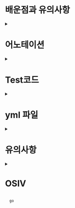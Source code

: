 # 배운점과 유의사항
<details>
.
<summary> <h1>어노테이션 </h1> </summary>
      
#### @RestController (//@Responsebody + @Controller 합친것)
```java
@RestController 
@RequiredArgsConstructor
public class MemberApiController {
}
      
@Target(ElementType.TYPE)
@Retention(RetentionPolicy.RUNTIME)
@Documented
@Controller
@ResponseBody
public @interface RestController {
}      
```

#### @ResponseBody //json으로 온 Body를 Member에 그대로 Mapping

```java
      
 @PostMapping("/api/v1/members")
    public CreateMemberResponse saveMemberV1(@RequestBody @Valid Member member) {
        //json으로 온 Body를 Member에 그대로 Mapping
    }      
```      
      
</details>      

<details>

<summary> <h1>Test코드 </h1> </summary>



</details>

<details>

<summary> <h1>yml 파일 </h1> </summary>      



```yml
spring:
  datasource: //db설정
    url: jdbc:h2:tcp://localhost/~/jpashop
    username: sa
    password:
    driver-class-name: org.h2.Driver

  jpa:
    hibernate:
      ddl-auto: create  //db 자동으로 drop, create (매번)
    properties:
      hibernate:
        format_sql: true  //sql을 표기

logging.level:
  org.hibernate.SQL: debug //debug모드로 sql을 log 찍어준다.

server:
  port: 9091

```

</details>      
      
<details>
<summary> <h1>유의사항 </h1> </summary>
      
#### //== API 사용을 할 때 DTO를 만들어서 받는 이유==//
      
> API 스펙에 맞춰서 @ResponseBody Entitny를 사용하는게 아니라 DTO를 하나 만들어서 해야한다.
> Entity를 사용하게되면 어디까지 API에서 받고 Binding 되는지, 추가적으로 다른 코드에서 Binding 했는지 모를 수도 있다. (모든 변수가 들어올 가능성이 있으므로)
> 따라서 DTO에 해당 API를 FIT하게 맞춰서 딱 받는 스펙을 알 수 있다. 외부에 Entity를 보여줘서도 안됨.

> 받은 Request를 CreateMemberRequest DTO를 바인딩하여 생성, CreateMemberResponse로 전송      
```java
       @PostMapping("/api/v2/members")
    public CreateMemberResponse saveMemberV2(@RequestBody @Valid CreateMemberRequest request) {
        Member member = new Member();
        member.setName(request.getName());
        member.setAddress(request.getAddress());

        Long id = memberService.join(member);
        return new CreateMemberResponse(id);
    }

    @Data
    static class CreateMemberRequest {
        private String name;
        private Address address;
    }

    @Data
    static class CreateMemberResponse {
        private Long id;

        public CreateMemberResponse(Long id) {
            this.id = id;
        }
    }
      
```
      
#### //== API 제작시 DTO 생성시에 혹여 DTO 내부에 Entity가 있는지 check 해야한다.==//
 
> Entity가 변하면 모두 엉망이 되어버림.
      
```java
@Data
    static class OrderDto {

        private Long orderId;
        private String name;
        private LocalDateTime orderDate;
        private OrderStatus orderStatus;
        private Address address;
        //OrderItem도 Entity기 때문에 바로 반환하면 안된다. OrderItem도 DTO로 모두 변환해야함!!!
        private List<OrderItem> orderItems;

        public OrderDto(Order order) {
            this.orderId = order.getId();
            this.name = order.getMember().getName();
            this.orderDate = order.getOrderDateTime();
            this.orderStatus = order.getStatus();
            this.address = order.getDelivery().getAddress();
            order.getOrderItems().stream().forEach(o -> o.getItem().getName());
            this.orderItems = order.getOrderItems();
        }
    }   
      
```      
      
> Order 하위에 OrderItem Entitny를 Dto로 수정하는 경우

```java
  public OrderDto(Order order) {
            this.orderId = order.getId();
            this.name = order.getMember().getName();
            this.orderDate = order.getOrderDateTime();
            this.orderStatus = order.getStatus();
            this.address = order.getDelivery().getAddress();
            this.orderItems = order.getOrderItems().stream()
                    .map(o -> new OrderItemDto(o))
                    .collect(Collectors.toList());
        }
    }

    @Data
    static class OrderItemDto {
        private String itemName;
        private int orderPrice;
        private int count;

        public OrderItemDto(OrderItem orderItem) {
            this.itemName = orderItem.getItem().getName();
            this.orderPrice = orderItem.getOrderPrice();
            this.count = orderItem.getCount();
        }
    }
      
```      
> OrderItemDto에 선언하여 Return하고 싶은 값을 추릴 수 있다.      
 ![image](https://user-images.githubusercontent.com/37995817/153432016-40f8316a-4839-46d6-912c-604540ffc34c.png)
     

#### //==fetch join시에 XtoMany에서 List Collections들과 join시에 중복 데이터 삭제하는법 ==//

> ex) Order를 불러올 때, orderItems도 join해서 부르면 orderItems의 개수만큼 중복 Order가 불려온다.
      
> Order에 연결된 orderItems 개수만큼 중복된 모습      
 ![image](https://user-images.githubusercontent.com/37995817/153604400-2380f33c-e334-4930-a9c6-e3671e7fea57.png)

> fetch join 나쁜 예     
```java
public List<Order> findAllWithItem(OrderSearch orderSearch) {
        return em.createQuery("select o from Order o" +
                " join fetch o.member m" +
                " join fetch o.delivery d" +
                " join fetch o.orderItems oi" +
                " join fetch oi.item i", Order.class).getResultList();
    }      
```      
> 여기서 JPA의 distinct를 적용하면, 동일한 id인 order 객체는 제거하여 준다. (4개 찾아올거 2개 찾아옴)

> JPA에 distinct를 적용하여 order id당 한개씩만 가져온 모습
![image](https://user-images.githubusercontent.com/37995817/153604556-2ca00bdd-386b-42aa-a652-b01044fb78d7.png)
      
> 기존 JPQL에 distinct만 추가해주었다. db의 distinct와 다른 점은 db값이 모두 동일하지 않아도, Order 객체의 id값이 동알히면 배제한다.
```java
    public List<Order> findAllWithItemDistinct(OrderSearch orderSearch) {
        return em.createQuery("select distinct o from Order o" +
                " join fetch o.member m" +
                " join fetch o.delivery d" +
                " join fetch o.orderItems oi" +
                " join fetch oi.item i", Order.class).getResultList();
    }      
```   
      
      
</details>
      
<details>
<summary> <h1>OSIV  </h1> </summary>      
      
#### OSIV
> Open Session in view : 하이버네이트
> Open EntityManager in view : JPA 
> 관례상 OSIV라고 한다. (JPA 가 나중에 나옴)

> 서버시작때 warn을 주는 모습 
![image](https://user-images.githubusercontent.com/37995817/153759811-4d33c615-694c-43e6-9ca4-2f17bd6bcbee.png)
     
```java
    2022-02-14 00:12:00.577  WARN 19764 --- [  restartedMain] JpaBaseConfiguration$JpaWebConfiguration : spring.jpa.open-in-view is enabled by default. Therefore, database queries may be performed during view rendering. Explicitly configure spring.jpa.open-in-view to disable this warning   
```   
      
> OSIV 기본값은 true인데, true로 되어있으면 영속성 컨텍스트가 Transaction (Service -> Repository) 끝나도, Controller, View, Response 끝날 때 까지
> 영속성 Context란 DB Connection이 끝까지 살아있다. (View Render, Data Response Return 되면 사라진다.)
> 그렇기 때문에 API, View Template에서 지연 로딩사용이 가능했다.
> 지연로딩은 영속성 Contenxt가 살아있어야 가능하고, 영속성 컨텍스트는 기본적인 데이터베이스 커넥션을 유지한다.
      
#### OSIV 치명적인 단점!
      
> 너무 오랜 시간동안 DB Connection 리소스를 사용하기 때문에, 실시간 트래픽이 중요한 어플리케이션에서는 Connection이 모자랄 수 있다. 이건 결국 장애로 이어짐.
> 보통은 Service -> Repository에서 DB 값 가져오고 끝나는데, OSVI는 true이면 계속 클라이언트에게 Response 갈 때까지 물고있기 때문에
> ex) 컨트롤러에서 외부 API를 호출하면, 외부 API 대기시간만큼 커넥션 리소스를 반환하지 못하고 대기해야한다.

> 영속성 컨텍스트 생존 범위, 수정 범위      
![image](https://user-images.githubusercontent.com/37995817/153760084-8c27741b-ee40-499b-b4fe-7733f6bebe9a.png)
      
      
#### OSIV false시에
      
![image](https://user-images.githubusercontent.com/37995817/153760123-4e11b788-76df-4214-b1f0-41ad786e072c.png)

> Service, Repository범위에서만 영속성 Context 유지, DB Connection 유지

> Service -> Repository에서 영속성 컨텍스트를 받고, DB Connection도 반환한다. :ㅣ Connection 리소스를 낭비하지 않는다.
      

#### OSIV false 단점
      
> OSIV를 끄면, 모든 지연로딩을 트랜잭션 안에서만 처리해아한다. 따라서 지금까지 작성한 많은 코드가 Controller에서 처리한 경우가 많은데, 모두 트랜잭션 안에 
> 밀어넣어야 한다. 그리고 viewTemplate에서 LAZY LOADING이 지원되지 않는다. 
     
      
#### OSIV true, false Test
![image](https://user-images.githubusercontent.com/37995817/153760321-7d7d6adf-bf57-4f90-996b-db5ffba01138.png)

> Controller 시점에서 LAZY LOADING 호출하는 v1 API      
```java
  @GetMapping("/api/v1/orders")
    public List<Order> ordersV1() {
        List<Order> all = orderRepository.findAll(new OrderSearch());
        //한번씩 호출하면서 LAZY LOADING 호출
        for (Order order : all) {
            order.getMember().getName();
            order.getDelivery().getAddress();
            List<OrderItem> orderItems = order.getOrderItems();
            orderItems.stream().forEach(o -> o.getItem().getName());
        }
        return all;
    }      
      
```   
> OSIV true 시에는 잘나오는데, false 시에는 Proxy 에러가 난다.      
      
![image](https://user-images.githubusercontent.com/37995817/153760380-ee68289b-87b4-44ed-9a01-c7c437d2a89f.png)

> OSIV false라서 Controller에는 Transaction이 이미 반환되어서 DB Connection, 영속성 Context가 반환되어있기 때문.

      
> Connection 부족 문제를 해결하기 위해 OSIV false로 뒀을 때, 해결방안 -> @Transaction을 붙인 Service를 새로 파서 거기서 LAZYLOADING 작업 수행 뒤, Controller 반환

      
> 기존 Controller에 있는 메서드, OSIV true 로써, Controller에서 LAZY LAODING을 이용해 OrderDto로 변환하는 모습이다.      
```java
   public List<OrderDto> orderV3(){
        List<Order> all = orderRepository.findAllWithItem(new OrderSearch());
        return all.stream().map(o -> new OrderDto(o)).collect(toList());
    }      
```      
      
      
```java
@Transactional(readOnly = true)
@RequiredArgsConstructor
public class OrderQueryService {

    private final OrderRepository orderRepository;

    public List<OrderDto> orderV3(){
        List<Order> all = orderRepository.findAllWithItem(new OrderSearch());
        return all.stream().map(o -> new OrderDto(o)).collect(toList());
    }

    @Data
    static class OrderDto {

        private Long orderId;
        private String name;
        private LocalDateTime orderDate;
        private OrderStatus orderStatus;
        private Address address;
        //OrderItem도 Entity기 때문에 바로 반환하면 안된다. OrderItem도 DTO로 모두 변환해야함!!!
        private List<OrderApiController.OrderItemDto> orderItems;

        public OrderDto(Order order) {
            this.orderId = order.getId();
            this.name = order.getMember().getName();
            this.orderDate = order.getOrderDateTime();
            this.orderStatus = order.getStatus();
            this.address = order.getDelivery().getAddress();
            this.orderItems = order.getOrderItems().stream()
                    .map(o -> new OrderApiController.OrderItemDto(o))
                    .collect(toList());
        }
    }
```   
     
> 필수 로직이 새로 생성된 @Transaction 범위 안의 Service로 빠진 Controller 메서드 모습.
```java
   @GetMapping("/api/v3/ordersNotDistinct")
    public List<OrderDto> orderV3(){
        return orderQueryService.orderV3();
    }      
```   
      
> 쿼리용 전용 Service를 만들고, Transaction을 처리하는 로직 삽입한다.

#### OSIV false시에 해야할 일

> ->OrderService : 핵심 비즈니스 로직
> ->OrderQueryService : 화면이나 API에 맞춘 서비스 (주로 읽기 전용 트랜잭션 사용)
이런 식으로 관심사를 명확하게 분리하는 선택을 택한다.
      
#### 결론
      
> 1. OSIV true시에 Connection은 부족하지만, OrderQueryService같은것을 생성하지 않아도 그냥 Controller에서 지연로딩같은 것들을 사용해도 된다.      

> 2. 코딩을 생각하면 키지만, 성능을 생각하면 끄는게 맞다.      
      
> 3. 고객 서비스를 많이 제공하는 실시간, API 서버등은 끄고 간다. 근데 admin System은 많이 안쓰기 때문에 그냥 키고 생성한다.   
      
      
</details>
      
      
      go
     


